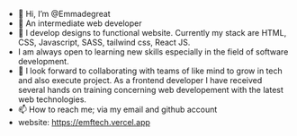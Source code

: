 - 👋 Hi, I’m @Emmadegreat
- 👀 An intermediate web developer
- 🌱 I develop designs to functional website. Currently my stack are HTML, CSS, Javascript, SASS, tailwind css, React JS.
-    I am always open to learning new skills especially in the field of software development.
- 💞️ I look forward to collaborating with teams of like mind to grow in tech and also execute project.
    As a frontend developer I have received several hands on training concerning web developement with the latest web technologies.
- 📫 How to reach me; via my email and github account
- website: https://emftech.vercel.app

<!---
Emmadegreat/Emmadegreat is a ✨ special ✨ repository because its `README.md` (this file) appears on your GitHub profile.
You can click the Preview link to take a look at your changes.
--->
